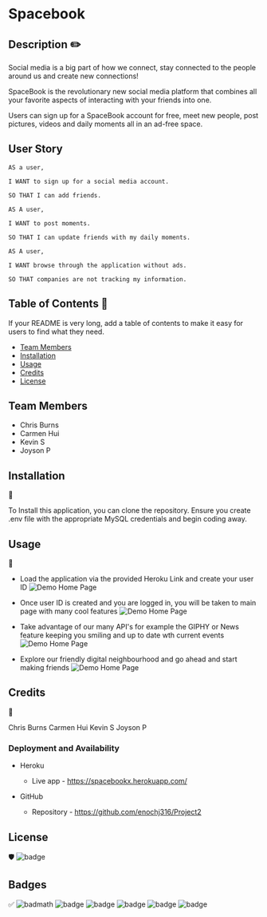 # Spacebook     

## Description ✏️

Social media is a big part of how we connect, stay connected to the people around us and create new connections! 

SpaceBook is the revolutionary new social media platform that combines all your favorite aspects of interacting with your friends into one.

Users can sign up for a SpaceBook account for free, meet new people, post pictures, videos and daily moments all in an ad-free space.

## User Story

```
AS a user,

I WANT to sign up for a social media account.

SO THAT I can add friends.

AS A user,

I WANT to post moments.

SO THAT I can update friends with my daily moments.

AS A user,

I WANT browse through the application without ads.

SO THAT companies are not tracking my information.

```


## Table of Contents 📜

If your README is very long, add a table of contents to make it easy for users to find what they need.

* [Team Members](#team-members)
* [Installation](#installation)
* [Usage](#usage)
* [Credits](#credits)
* [License](#license)

## Team Members
* Chris Burns
* Carmen Hui
* Kevin S
* Joyson P


## Installation 
💾

To Install this application, you can clone the repository. Ensure you create .env  file with the appropriate MySQL credentials and begin coding away.


## Usage 
🔧


* Load the application via the provided Heroku Link and create your user ID
    ![Demo Home Page](https://github.com/enochj316/Project2/blob/main/public/images/Spacebook1.png)

* Once user ID is created and you are logged in, you will be taken to main page with many cool features
    ![Demo Home Page](https://github.com/enochj316/Project2/blob/main/public/images/Spacebook2.png)

* Take advantage of our many API's for example the GIPHY or News feature keeping you smiling and up to date wth current events
    ![Demo Home Page](https://github.com/enochj316/Project2/blob/main/public/images/Spacebook3.png)

* Explore our friendly digital neighbourhood and go ahead and start making friends
    ![Demo Home Page](https://github.com/enochj316/Project2/blob/main/public/images/Spacebook.4png)


## Credits 
📣

Chris Burns 
Carmen Hui
Kevin S
Joyson P

### Deployment and Availability

* Heroku
  * Live app - https://spacebookx.herokuapp.com/
   
* GitHub
  * Repository - https://github.com/enochj316/Project2



## License 
🛡️
![badge](https://img.shields.io/badge/license-MIT-green)



## Badges 
✅
![badmath](https://img.shields.io/github/languages/top/nielsenjared/badmath)
![badge](https://img.shields.io/badge/license-MIT-green)
![badge](https://img.shields.io/github/issues/enochj316/Project2)
![badge](https://img.shields.io/badge/scss-beauty-brightgreen)
![badge](https://img.shields.io/github/languages/count/enochj316/Project2)
![badge](https://img.shields.io/badge/version-1.0.1-blue)

